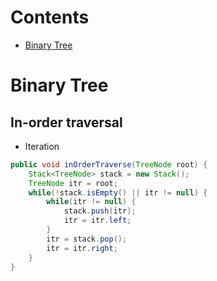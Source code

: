 # Contents
- [Binary Tree](#binary-tree)

# Binary Tree

## In-order traversal

- Iteration
```java
public void inOrderTraverse(TreeNode root) {
    Stack<TreeNode> stack = new Stack();
    TreeNode itr = root;
    while(!stack.isEmpty() || itr != null) {
        while(itr != null) {
            stack.push(itr);
            itr = itr.left;
        }
        itr = stack.pop();
        itr = itr.right;
    }
}
```
